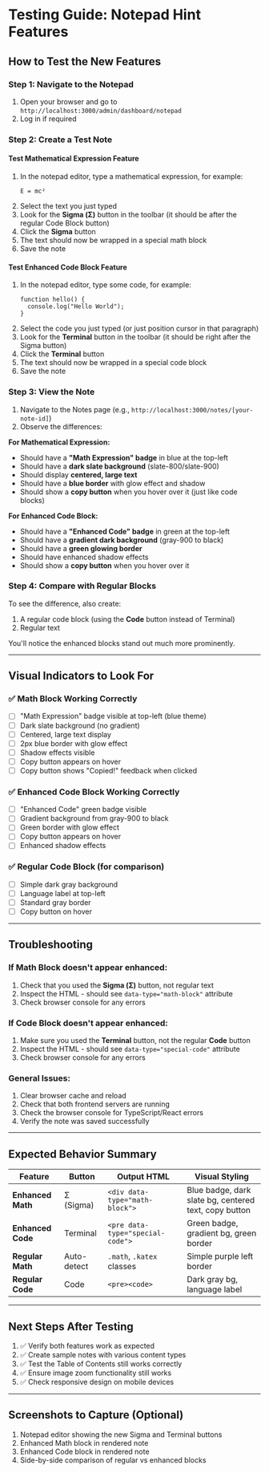 # Testing Guide: Notepad Hint Features

## How to Test the New Features

### Step 1: Navigate to the Notepad
1. Open your browser and go to `http://localhost:3000/admin/dashboard/notepad`
2. Log in if required

### Step 2: Create a Test Note

#### Test Mathematical Expression Feature
1. In the notepad editor, type a mathematical expression, for example:
   ```
   E = mc²
   ```
2. Select the text you just typed
3. Look for the **Sigma (Σ)** button in the toolbar (it should be after the regular Code Block button)
4. Click the **Sigma** button
5. The text should now be wrapped in a special math block
6. Save the note

#### Test Enhanced Code Block Feature
1. In the notepad editor, type some code, for example:
   ```
   function hello() {
     console.log("Hello World");
   }
   ```
2. Select the code you just typed (or just position cursor in that paragraph)
3. Look for the **Terminal** button in the toolbar (it should be right after the Sigma button)
4. Click the **Terminal** button
5. The text should now be wrapped in a special code block
6. Save the note

### Step 3: View the Note
1. Navigate to the Notes page (e.g., `http://localhost:3000/notes/[your-note-id]`)
2. Observe the differences:

**For Mathematical Expression:**
- Should have a **"Math Expression" badge** in blue at the top-left
- Should have a **dark slate background** (slate-800/slate-900)
- Should display **centered, large text**
- Should have a **blue border** with glow effect and shadow
- Should show a **copy button** when you hover over it (just like code blocks)

**For Enhanced Code Block:**
- Should have a **"Enhanced Code" badge** in green at the top-left
- Should have a **gradient dark background** (gray-900 to black)
- Should have a **green glowing border**
- Should have enhanced shadow effects
- Should show a **copy button** when you hover over it

### Step 4: Compare with Regular Blocks
To see the difference, also create:
1. A regular code block (using the **Code** button instead of Terminal)
2. Regular text

You'll notice the enhanced blocks stand out much more prominently.

---

## Visual Indicators to Look For

### ✅ Math Block Working Correctly
- [ ] "Math Expression" badge visible at top-left (blue theme)
- [ ] Dark slate background (no gradient)
- [ ] Centered, large text display
- [ ] 2px blue border with glow effect
- [ ] Shadow effects visible
- [ ] Copy button appears on hover
- [ ] Copy button shows "Copied!" feedback when clicked

### ✅ Enhanced Code Block Working Correctly
- [ ] "Enhanced Code" green badge visible
- [ ] Gradient background from gray-900 to black
- [ ] Green border with glow effect
- [ ] Copy button appears on hover
- [ ] Enhanced shadow effects

### ✅ Regular Code Block (for comparison)
- [ ] Simple dark gray background
- [ ] Language label at top-left
- [ ] Standard gray border
- [ ] Copy button on hover

---

## Troubleshooting

### If Math Block doesn't appear enhanced:
1. Check that you used the **Sigma (Σ)** button, not regular text
2. Inspect the HTML - should see `data-type="math-block"` attribute
3. Check browser console for any errors

### If Code Block doesn't appear enhanced:
1. Make sure you used the **Terminal** button, not the regular **Code** button
2. Inspect the HTML - should see `data-type="special-code"` attribute
3. Check browser console for any errors

### General Issues:
1. Clear browser cache and reload
2. Check that both frontend servers are running
3. Check the browser console for TypeScript/React errors
4. Verify the note was saved successfully

---

## Expected Behavior Summary

| Feature | Button | Output HTML | Visual Styling |
|---------|--------|-------------|----------------|
| **Enhanced Math** | Σ (Sigma) | `<div data-type="math-block">` | Blue badge, dark slate bg, centered text, copy button |
| **Enhanced Code** | Terminal | `<pre data-type="special-code">` | Green badge, gradient bg, green border |
| **Regular Math** | Auto-detect | `.math`, `.katex` classes | Simple purple left border |
| **Regular Code** | Code | `<pre><code>` | Dark gray bg, language label |

---

## Next Steps After Testing

1. ✅ Verify both features work as expected
2. ✅ Create sample notes with various content types
3. ✅ Test the Table of Contents still works correctly
4. ✅ Ensure image zoom functionality still works
5. ✅ Check responsive design on mobile devices

---

## Screenshots to Capture (Optional)

1. Notepad editor showing the new Sigma and Terminal buttons
2. Enhanced Math block in rendered note
3. Enhanced Code block in rendered note
4. Side-by-side comparison of regular vs enhanced blocks

